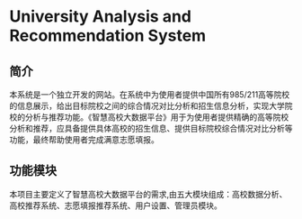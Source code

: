 # University Analysis and Recommendation System
## 简介
本系统是一个独立开发的网站。在系统中为使用者提供中国所有985/211高等院校的信息展示，给出目标院校之间的综合情况对比分析和招生信息分析，实现大学院校的分析与推荐功能。《智慧高校大数据平台》用于为使用者提供精确的高等院校分析和推荐，应具备提供具体高校的招生信息、提供目标院校综合情况对比分析等功能，最终帮助使用者完成满意志愿填报。<br/>

## 功能模块
本项目主要定义了智慧高校大数据平台的需求,由五大模块组成：高校数据分析、高校推荐系统、志愿填报推荐系统、用户设置、管理员模块。
